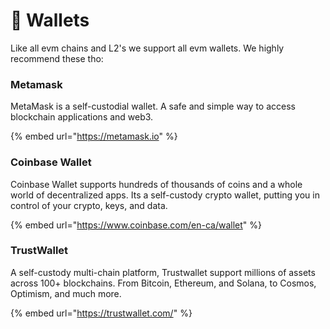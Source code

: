 # 💼 Wallets

Like all evm chains and L2's we support all evm wallets. We highly recommend these tho:



### Metamask

MetaMask is a self-custodial wallet. A safe and simple way to access blockchain applications and web3.



{% embed url="https://metamask.io" %}

### Coinbase Wallet

Coinbase Wallet supports hundreds of thousands of coins and a whole world of decentralized apps. Its a self-custody crypto wallet, putting you in control of your crypto, keys, and data.

{% embed url="https://www.coinbase.com/en-ca/wallet" %}

### TrustWallet

A self-custody multi-chain platform, Trustwallet support millions of assets across 100+ blockchains. From Bitcoin, Ethereum, and Solana, to Cosmos, Optimism, and much more.

{% embed url="https://trustwallet.com/" %}
